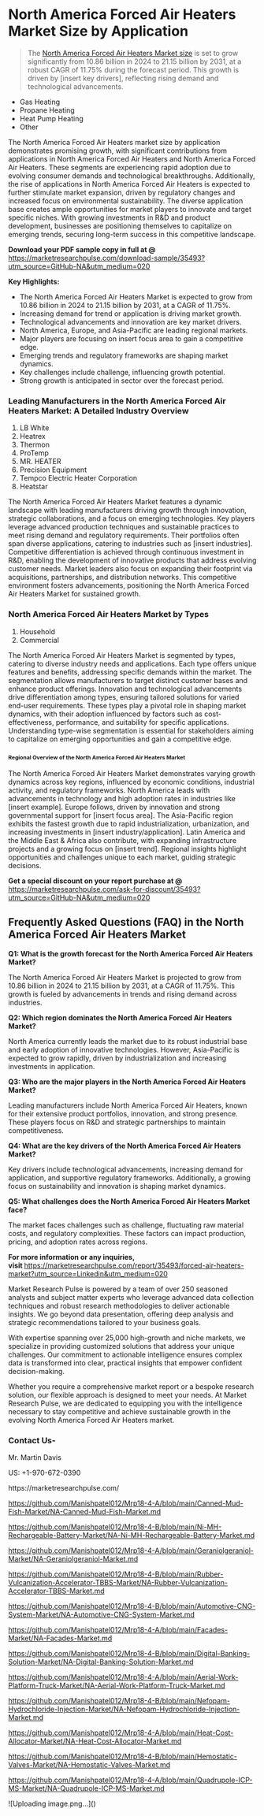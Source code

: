 <h1>North America Forced Air Heaters Market&nbsp;Size by Application</h1><blockquote><p>The <a href="https://marketresearchpulse.com/download-sample/35493?utm_source=GitHub-NA&amp;utm_medium=020">North America Forced Air Heaters Market size</a> is set to grow significantly from 10.86 billion in 2024 to 21.15 billion by 2031, at a robust CAGR of 11.75% during the forecast period. This growth is driven by [insert key drivers], reflecting rising demand and technological advancements.</p></blockquote><ul><li>Gas Heating <li> Propane Heating <li> Heat Pump Heating <li> Other</li></ul><p>The North America Forced Air Heaters market size by application demonstrates promising growth, with significant contributions from applications in North America Forced Air Heaters and North America Forced Air Heaters. These segments are experiencing rapid adoption due to evolving consumer demands and technological breakthroughs. Additionally, the rise of applications in North America Forced Air Heaters is expected to further stimulate market expansion, driven by regulatory changes and increased focus on environmental sustainability. The diverse application base creates ample opportunities for market players to innovate and target specific niches. With growing investments in R&D and product development, businesses are positioning themselves to capitalize on emerging trends, securing long-term success in this competitive landscape.</p><p><strong>Download your PDF sample copy in full at @ </strong><a href="https://marketresearchpulse.com/download-sample/35493?utm_source=GitHub-NA&amp;utm_medium=020">https://marketresearchpulse.com/download-sample/35493?utm_source=GitHub-NA&amp;utm_medium=020</a></p><p><strong>Key Highlights: </strong></p><ul><li>The North America Forced Air Heaters Market is expected to grow from 10.86 billion in 2024 to 21.15 billion by 2031, at a CAGR of 11.75%.</li><li>Increasing demand for trend or application is driving market growth.</li><li>Technological advancements and innovation are key market drivers.</li><li>North America, Europe, and Asia-Pacific are leading regional markets.</li><li>Major players are focusing on insert focus area to gain a competitive edge.</li><li>Emerging trends and regulatory frameworks are shaping market dynamics.</li><li>Key challenges include challenge, influencing growth potential.</li><li>Strong growth is anticipated in sector over the forecast period.</li></ul><h3>Leading Manufacturers in the North America Forced Air Heaters Market: A Detailed Industry Overview</h3><ol><li>LB White</li><li>Heatrex</li><li>Thermon</li><li>ProTemp</li><li>MR. HEATER</li><li>Precision Equipment</li><li>Tempco Electric Heater Corporation</li><li>Heatstar</li></ol><div class="flex max-w-full flex-col flex-grow"><div class="min-h-8 text-message flex w-full flex-col items-end gap-2 whitespace-normal break-words [.text-message+&amp;]:mt-5" dir="auto" data-message-author-role="assistant" data-message-id="fd8432e4-4910-450d-b182-61b7bfb0a01f" data-message-model-slug="gpt-4o"><div class="flex w-full flex-col gap-1 empty:hidden first:pt-[3px]"><div class="markdown prose w-full break-words dark:prose-invert light"><p>The North America Forced Air Heaters Market features a dynamic landscape with leading manufacturers driving growth through innovation, strategic collaborations, and a focus on emerging technologies. Key players leverage advanced production techniques and sustainable practices to meet rising demand and regulatory requirements. Their portfolios often span diverse applications, catering to industries such as [insert industries]. Competitive differentiation is achieved through continuous investment in R&amp;D, enabling the development of innovative products that address evolving customer needs. Market leaders also focus on expanding their footprint via acquisitions, partnerships, and distribution networks. This competitive environment fosters advancements, positioning the North America Forced Air Heaters Market for sustained growth.</p></div></div></div></div><h3>North America Forced Air Heaters Market by Types</h3><ol><li>Household <li> Commercial</li></ol><div class="flex max-w-full flex-col flex-grow"><div class="min-h-8 text-message flex w-full flex-col items-end gap-2 whitespace-normal break-words [.text-message+&amp;]:mt-5" dir="auto" data-message-author-role="assistant" data-message-id="084470be-0bb7-4664-bddf-5156b4f41249" data-message-model-slug="gpt-4o-mini"><div class="flex w-full flex-col gap-1 empty:hidden first:pt-[3px]"><div class="markdown prose w-full break-words dark:prose-invert light"><p>The North America Forced Air Heaters Market is segmented by types, catering to diverse industry needs and applications. Each type offers unique features and benefits, addressing specific demands within the market. The segmentation allows manufacturers to target distinct customer bases and enhance product offerings. Innovation and technological advancements drive differentiation among types, ensuring tailored solutions for varied end-user requirements. These types play a pivotal role in shaping market dynamics, with their adoption influenced by factors such as cost-effectiveness, performance, and suitability for specific applications. Understanding type-wise segmentation is essential for stakeholders aiming to capitalize on emerging opportunities and gain a competitive edge.</p></div></div></div></div><h3><span style="font-size: 11px;">Regional Overview of the North America Forced Air Heaters Market</span></h3><div class="flex max-w-full flex-col flex-grow"><div class="min-h-8 text-message flex w-full flex-col items-end gap-2 whitespace-normal break-words [.text-message+&amp;]:mt-5" dir="auto" data-message-author-role="assistant" data-message-id="e9038762-ce64-4e30-91c9-9bd413514231" data-message-model-slug="gpt-4o-mini"><div class="flex w-full flex-col gap-1 empty:hidden first:pt-[3px]"><div class="markdown prose w-full break-words dark:prose-invert light"><p>The North America Forced Air Heaters Market demonstrates varying growth dynamics across key regions, influenced by economic conditions, industrial activity, and regulatory frameworks. North America leads with advancements in technology and high adoption rates in industries like [insert example]. Europe follows, driven by innovation and strong governmental support for [insert focus area]. The Asia-Pacific region exhibits the fastest growth due to rapid industrialization, urbanization, and increasing investments in [insert industry/application]. Latin America and the Middle East &amp; Africa also contribute, with expanding infrastructure projects and a growing focus on [insert trend]. Regional insights highlight opportunities and challenges unique to each market, guiding strategic decisions.</p></div></div></div></div><p><strong>Get a special discount on your report purchase at @ </strong><a href="https://marketresearchpulse.com/ask-for-discount/35493?utm_source=GitHub-NA&amp;utm_medium=020">https://marketresearchpulse.com/ask-for-discount/35493?utm_source=GitHub-NA&amp;utm_medium=020</a></p><h2>Frequently Asked Questions (FAQ) in the North America Forced Air Heaters Market</h2><p><strong>Q1: What is the growth forecast for the North America Forced Air Heaters Market?</strong></p><p>The North America Forced Air Heaters Market is projected to grow from 10.86 billion in 2024 to 21.15 billion by 2031, at a CAGR of 11.75%. This growth is fueled by advancements in trends and rising demand across industries.</p><p><strong>Q2: Which region dominates the North America Forced Air Heaters Market?</strong></p><p>North America currently leads the market due to its robust industrial base and early adoption of innovative technologies. However, Asia-Pacific is expected to grow rapidly, driven by industrialization and increasing investments in application.</p><p><strong>Q3: Who are the major players in the North America Forced Air Heaters Market?</strong></p><p>Leading manufacturers include North America Forced Air Heaters, known for their extensive product portfolios, innovation, and strong presence. These players focus on R&amp;D and strategic partnerships to maintain competitiveness.</p><p><strong>Q4: What are the key drivers of the North America Forced Air Heaters Market?</strong></p><p>Key drivers include technological advancements, increasing demand for application, and supportive regulatory frameworks. Additionally, a growing focus on sustainability and innovation is shaping market dynamics.</p><p><strong>Q5: What challenges does the North America Forced Air Heaters Market face?</strong></p><p>The market faces challenges such as challenge, fluctuating raw material costs, and regulatory complexities. These factors can impact production, pricing, and adoption rates across regions.</p><p><strong>For more information or any inquiries, visit&nbsp;</strong><a href="https://marketresearchpulse.com/report/35493/forced-air-heaters-market?utm_source=Linkedin&utm_medium=020">https://marketresearchpulse.com/report/35493/forced-air-heaters-market?utm_source=Linkedin&utm_medium=020</a></p><p>Market Research Pulse is powered by a team of over 250 seasoned analysts and subject matter experts who leverage advanced data collection techniques and robust research methodologies to deliver actionable insights. We go beyond data presentation, offering deep analysis and strategic recommendations tailored to your business goals.</p><p>With expertise spanning over 25,000 high-growth and niche markets, we specialize in providing customized solutions that address your unique challenges. Our commitment to actionable intelligence ensures complex data is transformed into clear, practical insights that empower confident decision-making.</p><p>Whether you require a comprehensive market report or a bespoke research solution, our flexible approach is designed to meet your needs. At Market Research Pulse, we are dedicated to equipping you with the intelligence necessary to stay competitive and achieve sustainable growth in the evolving North America Forced Air Heaters market.</p><h3><strong>Contact Us-</strong></h3><p>Mr. Martin Davis</p><p>US: +1-970-672-0390</p><p>https://marketresearchpulse.com/</p><p><a href="https://github.com/Manishpatel012/Mrp18-4-A/blob/main/Canned-Mud-Fish-Market/NA-Canned-Mud-Fish-Market.md">https://github.com/Manishpatel012/Mrp18-4-A/blob/main/Canned-Mud-Fish-Market/NA-Canned-Mud-Fish-Market.md</a></p><p><a href="https://github.com/Manishpatel012/Mrp18-4-B/blob/main/Ni-MH-Rechargeable-Battery-Market/NA-Ni-MH-Rechargeable-Battery-Market.md">https://github.com/Manishpatel012/Mrp18-4-B/blob/main/Ni-MH-Rechargeable-Battery-Market/NA-Ni-MH-Rechargeable-Battery-Market.md</a></p><p><a href="https://github.com/Manishpatel012/Mrp18-4-A/blob/main/Geraniolgeraniol-Market/NA-Geraniolgeraniol-Market.md">https://github.com/Manishpatel012/Mrp18-4-A/blob/main/Geraniolgeraniol-Market/NA-Geraniolgeraniol-Market.md</a></p><p><a href="https://github.com/Manishpatel012/Mrp18-4-B/blob/main/Rubber-Vulcanization-Accelerator-TBBS-Market/NA-Rubber-Vulcanization-Accelerator-TBBS-Market.md">https://github.com/Manishpatel012/Mrp18-4-B/blob/main/Rubber-Vulcanization-Accelerator-TBBS-Market/NA-Rubber-Vulcanization-Accelerator-TBBS-Market.md</a></p><p><a href="https://github.com/Manishpatel012/Mrp18-4-B/blob/main/Automotive-CNG-System-Market/NA-Automotive-CNG-System-Market.md">https://github.com/Manishpatel012/Mrp18-4-B/blob/main/Automotive-CNG-System-Market/NA-Automotive-CNG-System-Market.md</a></p><p><a href="https://github.com/Manishpatel012/Mrp18-4-A/blob/main/Facades-Market/NA-Facades-Market.md">https://github.com/Manishpatel012/Mrp18-4-A/blob/main/Facades-Market/NA-Facades-Market.md</a></p><p><a href="https://github.com/Manishpatel012/Mrp18-4-B/blob/main/Digital-Banking-Solution-Market/NA-Digital-Banking-Solution-Market.md">https://github.com/Manishpatel012/Mrp18-4-B/blob/main/Digital-Banking-Solution-Market/NA-Digital-Banking-Solution-Market.md</a></p><p><a href="https://github.com/Manishpatel012/Mrp18-4-A/blob/main/Aerial-Work-Platform-Truck-Market/NA-Aerial-Work-Platform-Truck-Market.md">https://github.com/Manishpatel012/Mrp18-4-A/blob/main/Aerial-Work-Platform-Truck-Market/NA-Aerial-Work-Platform-Truck-Market.md</a></p><p><a href="https://github.com/Manishpatel012/Mrp18-4-B/blob/main/Nefopam-Hydrochloride-Injection-Market/NA-Nefopam-Hydrochloride-Injection-Market.md">https://github.com/Manishpatel012/Mrp18-4-B/blob/main/Nefopam-Hydrochloride-Injection-Market/NA-Nefopam-Hydrochloride-Injection-Market.md</a></p><p><a href="https://github.com/Manishpatel012/Mrp18-4-A/blob/main/Heat-Cost-Allocator-Market/NA-Heat-Cost-Allocator-Market.md">https://github.com/Manishpatel012/Mrp18-4-A/blob/main/Heat-Cost-Allocator-Market/NA-Heat-Cost-Allocator-Market.md</a></p><p><a href="https://github.com/Manishpatel012/Mrp18-4-B/blob/main/Hemostatic-Valves-Market/NA-Hemostatic-Valves-Market.md">https://github.com/Manishpatel012/Mrp18-4-B/blob/main/Hemostatic-Valves-Market/NA-Hemostatic-Valves-Market.md</a></p><p><a href="https://github.com/Manishpatel012/Mrp18-4-A/blob/main/Quadrupole-ICP-MS-Market/NA-Quadrupole-ICP-MS-Market.md">https://github.com/Manishpatel012/Mrp18-4-A/blob/main/Quadrupole-ICP-MS-Market/NA-Quadrupole-ICP-MS-Market.md</a></p>
![Uploading image.png…]()
